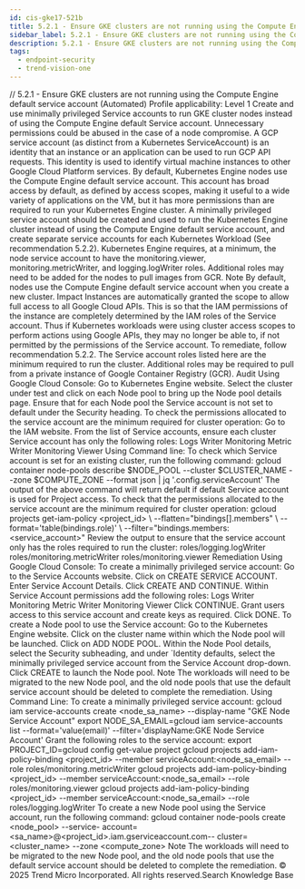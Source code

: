```yaml
---
id: cis-gke17-521b
title: 5.2.1 - Ensure GKE clusters are not running using the Compute Engine default service account (Automated)
sidebar_label: 5.2.1 - Ensure GKE clusters are not running using the Compute Engine default service account (Automated)
description: 5.2.1 - Ensure GKE clusters are not running using the Compute Engine default service account (Automated)
tags:
  - endpoint-security
  - trend-vision-one
---
```


/*<![CDATA[*/ $('#title').html($('meta[name=map-description]').attr('content')); /*]]>*/ 5.2.1 - Ensure GKE clusters are not running using the Compute Engine default service account (Automated) Profile applicability: Level 1 Create and use minimally privileged Service accounts to run GKE cluster nodes instead of using the Compute Engine default Service account. Unnecessary permissions could be abused in the case of a node compromise. A GCP service account (as distinct from a Kubernetes ServiceAccount) is an identity that an instance or an application can be used to run GCP API requests. This identity is used to identify virtual machine instances to other Google Cloud Platform services. By default, Kubernetes Engine nodes use the Compute Engine default service account. This account has broad access by default, as defined by access scopes, making it useful to a wide variety of applications on the VM, but it has more permissions than are required to run your Kubernetes Engine cluster. A minimally privileged service account should be created and used to run the Kubernetes Engine cluster instead of using the Compute Engine default service account, and create separate service accounts for each Kubernetes Workload (See recommendation 5.2.2). Kubernetes Engine requires, at a minimum, the node service account to have the monitoring.viewer, monitoring.metricWriter, and logging.logWriter roles. Additional roles may need to be added for the nodes to pull images from GCR. Note By default, nodes use the Compute Engine default service account when you create a new cluster. Impact Instances are automatically granted the scope to allow full access to all Google Cloud APIs. This is so that the IAM permissions of the instance are completely determined by the IAM roles of the Service account. Thus if Kubernetes workloads were using cluster access scopes to perform actions using Google APIs, they may no longer be able to, if not permitted by the permissions of the Service account. To remediate, follow recommendation 5.2.2. The Service account roles listed here are the minimum required to run the cluster. Additional roles may be required to pull from a private instance of Google Container Registry (GCR). Audit Using Google Cloud Console: Go to Kubernetes Engine website. Select the cluster under test and click on each Node pool to bring up the Node pool details page. Ensure that for each Node pool the Service account is not set to default under the Security heading. To check the permissions allocated to the service account are the minimum required for cluster operation: Go to the IAM website. From the list of Service accounts, ensure each cluster Service account has only the following roles: Logs Writer Monitoring Metric Writer Monitoring Viewer Using Command line: To check which Service account is set for an existing cluster, run the following command: gcloud container node-pools describe $NODE_POOL --cluster $CLUSTER_NAME --zone $COMPUTE_ZONE --format json | jq '.config.serviceAccount' The output of the above command will return default if default Service account is used for Project access. To check that the permissions allocated to the service account are the minimum required for cluster operation: gcloud projects get-iam-policy <project_id> \ --flatten="bindings[].members" \ --format='table(bindings.role)' \ --filter="bindings.members:<service_account>" Review the output to ensure that the service account only has the roles required to run the cluster: roles/logging.logWriter roles/monitoring.metricWriter roles/monitoring.viewer Remediation Using Google Cloud Console: To create a minimally privileged service account: Go to the Service Accounts website. Click on CREATE SERVICE ACCOUNT. Enter Service Account Details. Click CREATE AND CONTINUE. Within Service Account permissions add the following roles: Logs Writer Monitoring Metric Writer Monitoring Viewer Click CONTINUE. Grant users access to this service account and create keys as required. Click DONE. To create a Node pool to use the Service account: Go to the Kubernetes Engine website. Click on the cluster name within which the Node pool will be launched. Click on ADD NODE POOL. Within the Node Pool details, select the Security subheading, and under `Identity defaults, select the minimally privileged service account from the Service Account drop-down. Click CREATE to launch the Node pool. Note The workloads will need to be migrated to the new Node pool, and the old node pools that use the default service account should be deleted to complete the remediation. Using Command Line: To create a minimally privileged service account: gcloud iam service-accounts create <node_sa_name> --display-name "GKE Node Service Account" export NODE_SA_EMAIL=gcloud iam service-accounts list --format='value(email)' --filter='displayName:GKE Node Service Account' Grant the following roles to the service account: export PROJECT_ID=gcloud config get-value project gcloud projects add-iam-policy-binding <project_id> --member serviceAccount:<node_sa_email> --role roles/monitoring.metricWriter gcloud projects add-iam-policy-binding <project_id> --member serviceAccount:<node_sa_email> --role roles/monitoring.viewer gcloud projects add-iam-policy-binding <project_id> --member serviceAccount:<node_sa_email> --role roles/logging.logWriter To create a new Node pool using the Service account, run the following command: gcloud container node-pools create <node_pool> --service- account=<sa_name>@<project_id>.iam.gserviceaccount.com-- cluster=<cluster_name> --zone <compute_zone> Note The workloads will need to be migrated to the new Node pool, and the old node pools that use the default service account should be deleted to complete the remediation. © 2025 Trend Micro Incorporated. All rights reserved.Search Knowledge Base